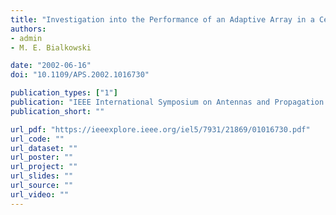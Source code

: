 ```yaml
---
title: "Investigation into the Performance of an Adaptive Array in a Cellular Environment"
authors:
- admin
- M. E. Bialkowski

date: "2002-06-16"
doi: "10.1109/APS.2002.1016730"

publication_types: ["1"]
publication: "IEEE International Symposium on Antennas and Propagation (AP‐S), San Antonio, Texas"
publication_short: ""

url_pdf: "https://ieeexplore.ieee.org/iel5/7931/21869/01016730.pdf"
url_code: ""
url_dataset: ""
url_poster: ""
url_project: ""
url_slides: ""
url_source: ""
url_video: ""
---
```

